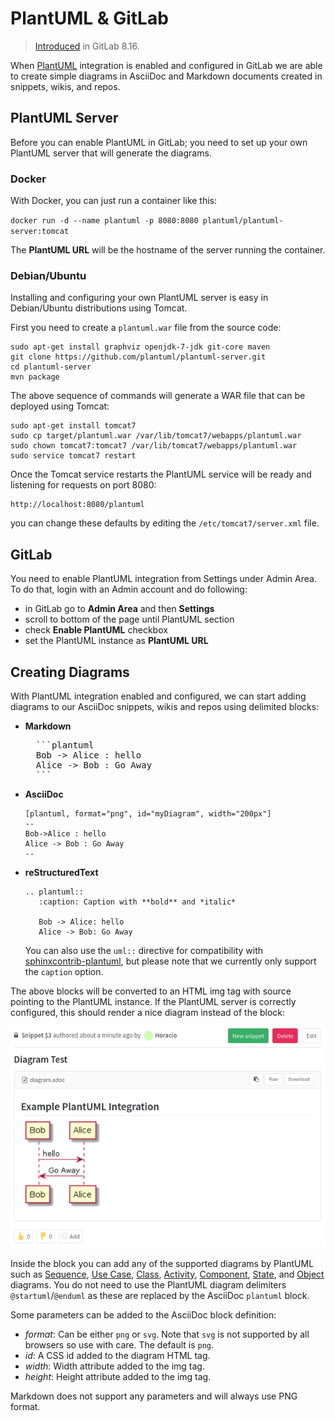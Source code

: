 # PlantUML & GitLab

> [Introduced][ce-8537] in GitLab 8.16.

When [PlantUML](http://plantuml.com) integration is enabled and configured in
GitLab we are able to create simple diagrams in AsciiDoc and Markdown documents
created in snippets, wikis, and repos.

## PlantUML Server

Before you can enable PlantUML in GitLab; you need to set up your own PlantUML
server that will generate the diagrams.

### Docker

With Docker, you can just run a container like this:

`docker run -d --name plantuml -p 8080:8080 plantuml/plantuml-server:tomcat`

The **PlantUML URL** will be the hostname of the server running the container.

### Debian/Ubuntu

Installing and configuring your
own PlantUML server is easy in Debian/Ubuntu distributions using Tomcat.

First you need to create a `plantuml.war` file from the source code:

```
sudo apt-get install graphviz openjdk-7-jdk git-core maven
git clone https://github.com/plantuml/plantuml-server.git
cd plantuml-server
mvn package
```

The above sequence of commands will generate a WAR file that can be deployed
using Tomcat:

```
sudo apt-get install tomcat7
sudo cp target/plantuml.war /var/lib/tomcat7/webapps/plantuml.war
sudo chown tomcat7:tomcat7 /var/lib/tomcat7/webapps/plantuml.war
sudo service tomcat7 restart
```

Once the Tomcat service restarts the PlantUML service will be ready and
listening for requests on port 8080:

```
http://localhost:8080/plantuml
```

you can change these defaults by editing the `/etc/tomcat7/server.xml` file.


## GitLab

You need to enable PlantUML integration from Settings under Admin Area. To do
that, login with an Admin account and do following:

 - in GitLab go to **Admin Area** and then **Settings**
 - scroll to bottom of the page until PlantUML section
 - check **Enable PlantUML** checkbox
 - set the PlantUML instance as **PlantUML URL**

## Creating Diagrams

With PlantUML integration enabled and configured, we can start adding diagrams to
our AsciiDoc snippets, wikis and repos using delimited blocks:

- **Markdown**

    <pre>
    ```plantuml
    Bob -> Alice : hello
    Alice -> Bob : Go Away
    ```</pre>

- **AsciiDoc**

    ```
    [plantuml, format="png", id="myDiagram", width="200px"]
    --
    Bob->Alice : hello
    Alice -> Bob : Go Away
    --
    ```

- **reStructuredText**

    ```
    .. plantuml::
       :caption: Caption with **bold** and *italic*

       Bob -> Alice: hello
       Alice -> Bob: Go Away
    ```

    You can also use the `uml::` directive for compatibility with [sphinxcontrib-plantuml](https://pypi.python.org/pypi/sphinxcontrib-plantuml), but please note that we currently only support the `caption` option.

The above blocks will be converted to an HTML img tag with source pointing to the
PlantUML instance. If the PlantUML server is correctly configured, this should
render a nice diagram instead of the block:

![PlantUML Integration](../img/integration/plantuml-example.png)

Inside the block you can add any of the supported diagrams by PlantUML such as
[Sequence](http://plantuml.com/sequence-diagram), [Use Case](http://plantuml.com/use-case-diagram),
[Class](http://plantuml.com/class-diagram), [Activity](http://plantuml.com/activity-diagram-legacy),
[Component](http://plantuml.com/component-diagram), [State](http://plantuml.com/state-diagram),
and [Object](http://plantuml.com/object-diagram) diagrams. You do not need to use the PlantUML
diagram delimiters `@startuml`/`@enduml` as these are replaced by the AsciiDoc `plantuml` block.

Some parameters can be added to the AsciiDoc block definition:

 - *format*: Can be either `png` or `svg`. Note that `svg` is not supported by
   all browsers so use with care. The default is `png`.
 - *id*: A CSS id added to the diagram HTML tag.
 - *width*: Width attribute added to the img tag.
 - *height*: Height attribute added to the img tag.

Markdown does not support any parameters and will always use PNG format.

[ce-8537]: https://gitlab.com/gitlab-org/gitlab-ce/merge_requests/8537
